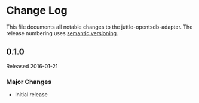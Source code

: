 # Change Log
This file documents all notable changes to the juttle-opentsdb-adapter. The release numbering uses [semantic versioning](http://semver.org).

## 0.1.0
Released 2016-01-21

### Major Changes
- Initial release
